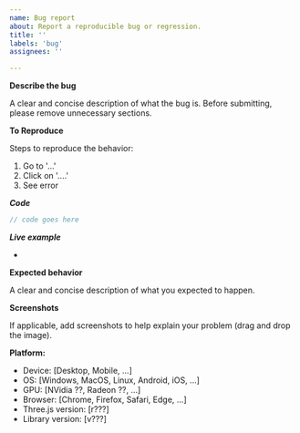 ```yaml
---
name: Bug report
about: Report a reproducible bug or regression.
title: ''
labels: 'bug'
assignees: ''

---
```


<!-- Ignoring this template may result in your bug report getting deleted -->

**Describe the bug**

A clear and concise description of what the bug is. Before submitting, please remove unnecessary sections.

**To Reproduce**

Steps to reproduce the behavior:
1. Go to '...'
2. Click on '....'
3. See error

***Code***

```js
// code goes here
```

***Live example***

-

**Expected behavior**

A clear and concise description of what you expected to happen.

**Screenshots**

If applicable, add screenshots to help explain your problem (drag and drop the image).

**Platform:**

 - Device: [Desktop, Mobile, ...]
 - OS: [Windows, MacOS, Linux, Android, iOS, ...]
 - GPU: [NVidia ??, Radeon ??, ...]
 - Browser: [Chrome, Firefox, Safari, Edge, ...]
 - Three.js version: [r???]
 - Library version: [v???]
